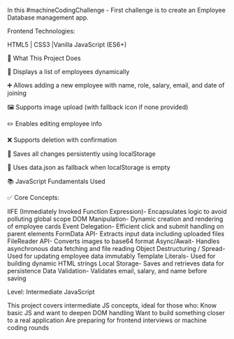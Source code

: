 In this #machineCodingChallenge - First challenge is to create an Employee Database management app.

Frontend Technologies:

HTML5 | CSS3 |Vanilla JavaScript (ES6+)


🚀 What This Project Does

🧑 Displays a list of employees dynamically

➕ Allows adding a new employee with name, role, salary, email, and date of joining

🖼️ Supports image upload (with fallback icon if none provided)

✏️ Enables editing employee info

❌ Supports deletion with confirmation

💾 Saves all changes persistently using localStorage

🔁 Uses data.json as fallback when localStorage is empty


📚 JavaScript Fundamentals Used

✅ Core Concepts:

IIFE (Immediately Invoked Function Expression)-	Encapsulates logic to avoid polluting global scope
DOM Manipulation-	Dynamic creation and rendering of employee cards
Event Delegation-	Efficient click and submit handling on parent elements
FormData API-	Extracts input data including uploaded files
FileReader API-	Converts images to base64 format
Async/Await-	Handles asynchronous data fetching and file reading
Object Destructuring / Spread-	Used for updating employee data immutably
Template Literals-	Used for building dynamic HTML strings
Local Storage-	Saves and retrieves data for persistence
Data Validation-	Validates email, salary, and name before saving


Level: Intermediate JavaScript

This project covers intermediate JS concepts, ideal for those who:
Know basic JS and want to deepen DOM handling
Want to build something closer to a real application
Are preparing for frontend interviews or machine coding rounds

